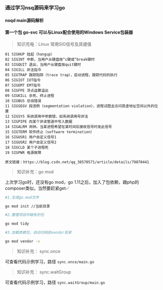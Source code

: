 ### 通过学习nsq源码来学习go

#### nsqd main源码解析

#### 第一个包 go-svc 可以与Linux配合使用的Windows Service包装器

> 知识充电：Linux 常用SIG信号及其键值

```
01 SIGHUP 挂起（hangup）
02 SIGINT 中断，当用户从键盘按^c键或^break键时
03 SIGQUIT 退出，当用户从键盘按quit键时
04 SIGILL 非法指令
05 SIGTRAP 跟踪陷阱（trace trap），启动进程，跟踪代码的执行
06 SIGIOT IOT指令
07 SIGEMT EMT指令
08 SIGFPE 浮点运算溢出
09 SIGKILL 杀死、终止进程
10 SIGBUS 总线错误
11 SIGSEGV 段违例（segmentation violation），进程试图去访问其虚地址空间以外的位置
12 SIGSYS 系统调用中参数错，如系统调用号非法
13 SIGPIPE 向某个非读管道中写入数据
14 SIGALRM 闹钟。当某进程希望在某时间后接收信号时发此信号
15 SIGTERM 软件终止（software termination）
16 SIGUSR1 用户自定义信号1
17 SIGUSR2 用户自定义信号2
18 SIGCLD 某个子进程死
19 SIGPWR 电源故障

原文链接：https://blog.csdn.net/qq_38570571/article/details/79870441
```

> 知识补充：go mod

上次学习go时，还没有go mod，go 1.11之后，加入了包依赖，跟php的composer类似，当然要赶紧get✅

```bash
#1.生成go.mod文件

go mod init //当前目录

#2.整理项目中缺失的包

go mod tidy

#3.加载依赖包，自动归档到vendor目录

go mod vendor -v

```

> 知识补充： sync.once

可查看代码示例学习，路径 `sync.once/main.go`

> 知识补充： sync.waitGroup

可查看代码示例学习，路径 `sync.waitGroup/main.go`

